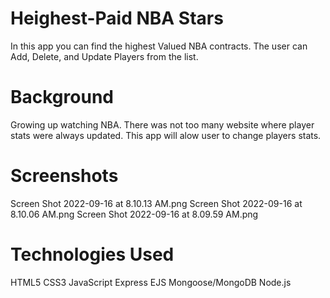 # Heighest-Paid NBA Stars

In this app you can find the highest Valued NBA contracts. 
The user can Add, Delete, and Update Players from the list. 

# Background

Growing up watching NBA. There was not too many website where player stats were always updated.
This app will alow user to change players stats.


# Screenshots

Screen Shot 2022-09-16 at 8.10.13 AM.png
Screen Shot 2022-09-16 at 8.10.06 AM.png
Screen Shot 2022-09-16 at 8.09.59 AM.png


# Technologies Used

HTML5
CSS3
JavaScript
Express
EJS
Mongoose/MongoDB
Node.js


